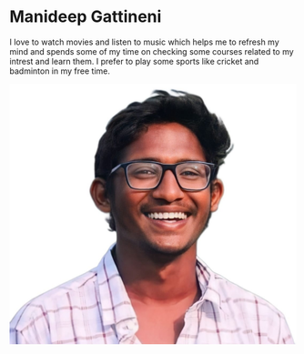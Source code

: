 # Manideep Gattineni

I love to watch movies and listen to music which helps me to refresh my mind and spends some of my time on checking some courses related to my intrest and learn them. I prefer to play some sports like cricket and badminton in my free time.

![Manideep](Manideep2.jpeg)